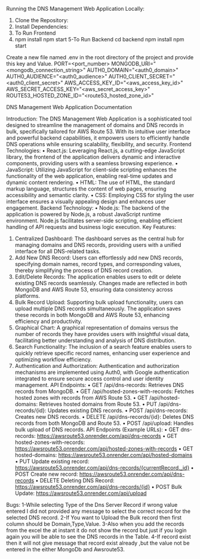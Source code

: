 Running the DNS Management Web Application Locally:
1. Clone the Repository:
2. Install Dependencies:
3. To Run Frontend
4.  npm install
    npm start
5-To Run Backend
   cd backend
   npm install
   npm start

Create a new file named .env in the root directory of the project and provide this key and Value.
PORT=<port_number>
MONGODB_URI="<mongodb_connection_string>"
AUTH0_DOMAIN="<auth0_domain>"
AUTH0_AUDIENCE="<auth0_audience>"
AUTH0_CLIENT_SECRET="<auth0_client_secret>"
AWS_ACCESS_KEY_ID="<aws_access_key_id>"
AWS_SECRET_ACCESS_KEY="<aws_secret_access_key>"
ROUTE53_HOSTED_ZONE_ID="<route53_hosted_zone_id>"

DNS Management Web Application Documentation

Introduction: The DNS Management Web Application is a sophisticated tool designed to streamline the management of domains and DNS records in bulk, specifically tailored for AWS Route 53. With its intuitive user interface and powerful backend capabilities, it empowers users to efficiently handle DNS operations while ensuring scalability, flexibility, and security.
Frontend Technologies:
•	React.js: Leveraging React.js, a cutting-edge JavaScript library, the frontend of the application delivers dynamic and interactive components, providing users with a seamless browsing experience.
•	JavaScript: Utilizing JavaScript for client-side scripting enhances the functionality of the web application, enabling real-time updates and dynamic content rendering.
•	HTML: The use of HTML, the standard markup language, structures the content of web pages, ensuring accessibility and semantic clarity.
•	CSS: Employing CSS for styling the user interface ensures a visually appealing design and enhances user engagement.
Backend Technology:
•	Node.js: The backend of the application is powered by Node.js, a robust JavaScript runtime environment. Node.js facilitates server-side scripting, enabling efficient handling of API requests and business logic execution.
Key Features:
1.	Centralized Dashboard: The dashboard serves as the central hub for managing domains and DNS records, providing users with a unified interface for all DNS-related tasks.
2.	Add New DNS Record: Users can effortlessly add new DNS records, specifying domain names, record types, and corresponding values, thereby simplifying the process of DNS record creation.
3.	Edit/Delete Records: The application enables users to edit or delete existing DNS records seamlessly. Changes made are reflected in both MongoDB and AWS Route 53, ensuring data consistency across platforms.
4.	Bulk Record Upload: Supporting bulk upload functionality, users can upload multiple DNS records simultaneously. The application saves these records in both MongoDB and AWS Route 53, enhancing efficiency and productivity.
5.	Graphical Chart: A graphical representation of domains versus the number of records they have provides users with insightful visual data, facilitating better understanding and analysis of DNS distribution.
6.	Search Functionality: The inclusion of a search feature enables users to quickly retrieve specific record names, enhancing user experience and optimizing workflow efficiency.
7.	Authentication and Authorization: Authentication and authorization mechanisms are implemented using Auth0, with Google authentication integrated to ensure secure access control and user identity management.
API Endpoints:
•	GET /api/dns-records: Retrieves DNS records from MongoDB.
•	GET /api/hosted-zones-with-records: Fetches hosted zones with records from AWS Route 53.
•	GET /api/hosted-domains: Retrieves hosted domains from Route 53.
•	PUT /api/dns-records/{id}: Updates existing DNS records.
•	POST /api/dns-records: Creates new DNS records.
•	DELETE /api/dns-records/{id}: Deletes DNS records from both MongoDB and Route 53.
•	POST /api/upload: Handles bulk upload of DNS records.
API Endpoints (Example URLs):
•	GET dns-records: https://awsroute53.onrender.com/api/dns-records
•	GET hosted-zones-with-records: https://awsroute53.onrender.com/api/hosted-zones-with-records
•	GET hosted-domains: https://awsroute53.onrender.com/api/hosted-domains
•	PUT Update existing record: https://awsroute53.onrender.com/api/dns-records/{currentRecord._id}
•	POST Create new record: https://awsroute53.onrender.com/api/dns-records
•	DELETE Deleting DNS Record: https://awsroute53.onrender.com/api/dns-records/{id}
•	POST Bulk Update: https://awsroute53.onrender.com/api/upload

Bugs:
1-While selecting Type of the Dns Server Record if wrong value entered I did not provided  any message to select the correct record for the selected DNS record.
2-If You want to Upload the Bulk record then first column should be Domain,Type,Value.
3-Also when you add the records from the excel the at instant it do not show the record but just if you login again you will be able to see the DNS records in the Table.
4-If record exist then it will not give message that record exist already ,but the value not  be entered in the either MongoDb and Awsroute53.

